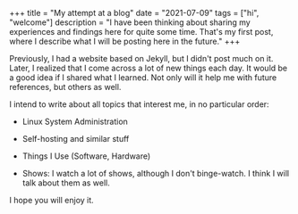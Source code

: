 +++
title = "My attempt at a blog"
date = "2021-07-09"
tags = ["hi", "welcome"]
description = "I have been thinking about sharing my experiences and findings here for quite some time. That's my first post, where I describe what I will be posting here in the future."
+++

Previously, I had a website based on Jekyll, but I didn't post much on it. Later, I realized that I come across a lot of new things each day. It would be a good idea if I shared what I learned. Not only will it help me with future references, but others as well.

I intend to write about all topics that interest me, in no particular order:

- Linux System Administration

- Self-hosting and similar stuff

- Things I Use (Software, Hardware)

- Shows: I watch a lot of shows, although I don't binge-watch. I think I will talk about them as well.

I hope you will enjoy it.
